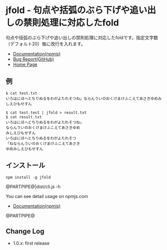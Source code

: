 # jfold - 句点や括弧のぶら下げや追い出しの禁則処理に対応したfold

句点や括弧のぶら下げや追い出しの禁則処理に対応したfoldです。指定文字数（デフォルト20）毎に改行を入れます。

- [Documentation(npmjs)](https://www.npmjs.com/jfold)
- [Bug Report(GitHub)](https://github.com/kssfilo/jfold)
- [Home Page](https://kanasys.com/tech/)

## 例

    $ cat test.txt
    いろはにほへとちりぬるをわがよたれそつね」ならんういのおくけまけふこえてあさきゆめみしえひもせすん

    $ cat test.test | jfold > result.txt
    $ cat result.txt
    いろはにほへとちりぬるをわがよたれそつね」
    ならんういのおくけまけふこえてあさきゆめ
    みしえひもせすん
    いろはにほへとちりぬるをわがよたれそつ
    「ねならんういのおくけまけふこえてあさき
    ゆめみしえひもせすん

## インストール

    npm install -g jfold

@PARTPIPE@|dist/cli.js -h

You can see detail usage on npmjs.com

- [Documentation(npmjs)](https://www.npmjs.com/package/norl)

@PARTPIPE@

## Change Log

- 1.0.x: first release
